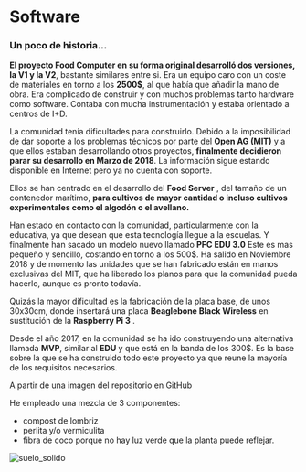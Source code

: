 # Software

### Un poco de historia...

**El proyecto Food Computer en su forma original desarrolló dos versiones, la V1 y la V2**, bastante similares entre si. Era un equipo caro con un coste de materiales en torno a los **2500$**, al que había que añadir la mano de obra. Era complicado de construir y con muchos problemas tanto hardware como software. Contaba con mucha instrumentación y estaba orientado a centros de I+D.

La comunidad tenía dificultades para construirlo. Debido a la imposibilidad de dar soporte a los problemas técnicos por parte del **Open AG (MIT)** y a que ellos estaban desarrollando otros proyectos, **finalmente decidieron parar  su desarrollo en Marzo de 2018**. La información sigue estando disponible en Internet pero ya no cuenta con soporte.

Ellos se han centrado en el desarrollo del **Food Server** , del tamaño de un contenedor marítimo, **para cultivos de mayor cantidad o incluso cultivos experimentales como el algodón o el avellano.**

Han estado en contacto con la comunidad, particularmente con la educativa, ya que desean que esta tecnología llegue a la escuelas. Y finalmente han sacado un  modelo nuevo llamado **PFC EDU 3.0** Este es mas pequeño y sencillo, costando en torno a los 500$. Ha  salido en Noviembre 2018 y de momento las unidades que se han fabricado están en manos exclusivas del MIT, que ha liberado los planos para que la comunidad pueda hacerlo, aunque es pronto todavía. 

Quizás la mayor dificultad es la fabricación de la placa base, de unos 30x30cm, donde insertará una placa **Beaglebone Black Wireless** en sustitución de la **Raspberry Pi 3** .

Desde el año 2017, en la comunidad se ha ido construyendo una alternativa llamada **MVP**, similar al **EDU** y que está en la banda de los 300$. Es la base sobre la que se ha construido todo este proyecto ya que reune la mayoría de los requisitos necesarios.

A partir de una imagen del repositorio en GitHub

He empleado una mezcla de 3 componentes: 
- compost de lombriz
- perlita y/o vermiculita
- fibra de coco
porque no hay luz verde que la planta puede reflejar.

![suelo_solido](Imagenes/Verde_vs_rosa.jpg)
